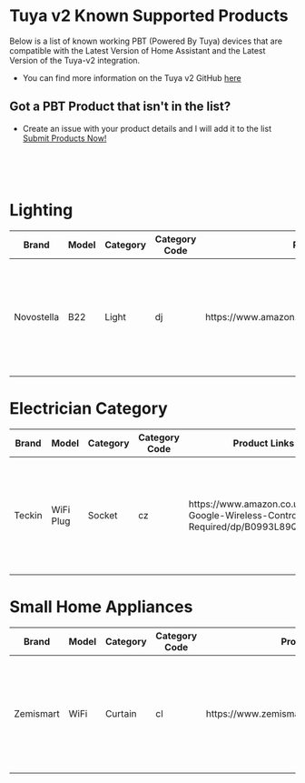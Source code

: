 # Tuya v2 Known Supported Products
Below is a list of known working PBT (Powered By Tuya) devices that are compatible with the Latest Version of Home Assistant and the Latest Version of the Tuya-v2 integration.

* You can find more information on the Tuya v2 GitHub [here](https://github.com/tuya/tuya-home-assistant "Official Tuya-v2 integration")

## Got a PBT Product that isn't in the list?
* Create an issue with your product details and I will add it to the list <a href="https://github.com/MarkWattTech/Tuya-v2-Supported-Devices/issues/new/choose">Submit Products Now!</a></p>
&nbsp;

</br>


<h1>Lighting</h1>
<table class="table">
  <thead>
    <tr>
      <th scope="col">Brand</th>
      <th scope="col">Model</th>
      <th scope="col">Category</th>
      <th scope="col">Category Code</th>
      <th scope="col">Product Links</th>
      <th scope="col">Product Description</th>
      <th scope="col">Image of Product</th>
    </tr>
  </thead>
  <tbody>
    <tr>
      <td>Novostella</td>
      <td>B22</td>
      <td>Light</td>
      <td>dj</td>
      <td>https://www.amazon.co.uk/gp/product/B07DN4NLKM/</td>
      <td> A full RBG B22 bulb</td>
      <td><img src="https://m.media-amazon.com/images/I/61fm7bTog+L._AC_SS450_.jpg" alt="Novostella Bulb" width="200"></a></td>
    </tr>
  </tbody>
</table>

<h1>Electrician Category</h1>
<table class="table">
  <thead>
    <tr>
      <th scope="col">Brand</th>
      <th scope="col">Model</th>
      <th scope="col">Category</th>
      <th scope="col">Category Code</th>
      <th scope="col">Product Links</th>
      <th scope="col">Product Description</th>
      <th scope="col">Image of Product</th>
    </tr>
  </thead>
  <tbody>
    <tr>
      <td>Teckin</td>
      <td>WiFi Plug</td>
      <td>Socket</td>
      <td>cz</td>
      <td>https://www.amazon.co.uk/Outlet-Google-Wireless-Control-Required/dp/B0993L89QQ</td>
      <td> A smart plug</td>
      <td><img src="https://m.media-amazon.com/images/I/5189B6WP6OS._AC_SX425_.jpg" alt="Teckin Smart Plug" width="200"></a></td>
    </tr>
  </tbody>
</table>

<h1>Small Home Appliances</h1>
<table class="table">
  <thead>
    <tr>
      <th scope="col">Brand</th>
      <th scope="col">Model</th>
      <th scope="col">Category</th>
      <th scope="col">Category Code</th>
      <th scope="col">Product Links</th>
      <th scope="col">Product Description</th>
      <th scope="col">Image of Product</th>
    </tr>
  </thead>
  <tbody>
    <tr>
      <td>Zemismart</td>
      <td>WiFi</td>
      <td>Curtain</td>
      <td>cl</td>
      <td>https://www.zemismart.com/products/m515egb/</td>
      <td> WiFi controlled Blind motor</td>
      <td><img src="https://www.zemismart.com/u_file/2004/products/17/d73d3d0838.jpg.640x640.jpg" alt="Zemismart Blind Motor" width="200"></a></td>
    </tr>
  </tbody>
</table>
